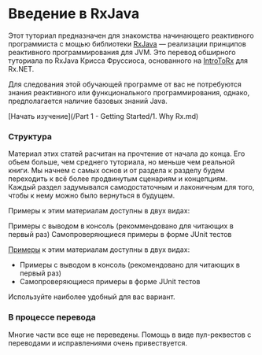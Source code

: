 # Введение в RxJava

Этот туториал предназначен для знакомства начинающего реактивного программиста с мощью библиотеки [RxJava](https://github.com/ReactiveX/RxJava) — реализации принципов реактивного программирования для JVM. Это перевод обширного туториала по RxJava Крисса Фруссиоса, основанного на [IntroToRx](http://www.introtorx.com) для Rx.NET.

Для следования этой обучающей программе от вас не потребуются знания реактивного или функционального программирования, однако, предполагается наличие базовых знаний Java.

[Начать изучение](/Part 1 - Getting Started/1. Why Rx.md)

### Структура

Материал этих статей расчитан на прочтение от начала до конца. Его обьем больше, чем среднего туториала, но меньше чем реальной книги. Мы начнем с самых основ и от раздела к разделу будем переходить к всё более продвинутым сценариям и концепциям. Каждый раздел задумывался самодостаточным и лаконичным для того, чтобы к нему можно было вернуться в будущем.

Примеры к этим материалам доступны в двух видах:

Примеры с выводом в консоль (рекоммендовано для читающих в первый раз)
Самопроверяющиеся примеры в форме JUnit тестов


[Примеры](/tests/java/itrx) к этим материалам доступны в двух видах:
 * Примеры с выводом в консоль (рекомендовано для читающих в первый раз)
 * Самопроверяющиеся примеры в форме JUnit тестов

Используйте наиболее удобный для вас вариант.

### В процессе перевода 

Многие части все еще не переведены. Помощь в виде пул-реквестов с переводами и исправлениями очень привествуется.

